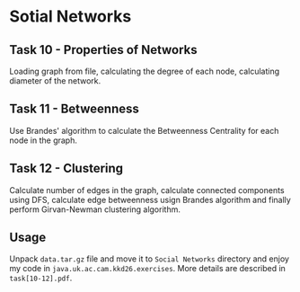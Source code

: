 # Sotial Networks

## Task 10 - Properties of Networks

Loading graph from file, calculating the degree of each node, calculating diameter of the network.

## Task 11 - Betweenness

Use Brandes' algorithm to calculate the Betweenness Centrality for each node in the graph.

## Task 12 - Clustering

Calculate number of edges in the graph, calculate connected components using DFS, calculate edge betweenness usign Brandes algorithm and finally perform Girvan-Newman clustering algorithm.

## Usage

Unpack `data.tar.gz` file and move it to `Social Networks` directory and enjoy my code in `java.uk.ac.cam.kkd26.exercises`. More details are described in `task[10-12].pdf`.
